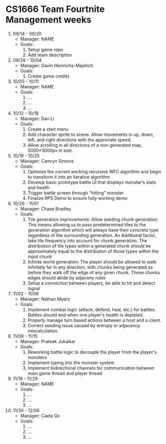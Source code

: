 # CS1666 Team Fourtnite Management weeks

1. 09/14 - 09/20
	* Manager: NAME
	* Goals:
		1. Setup game repo
		2. Add team description
2. 09/28 - 10/04
	* Manager: Gavin Heinrichs-Majetich
	* Goals:
		1. Create game credits
2. 10/05 - 10/11
	* Manager: NAME
	* Goals:
		1. ...
		1. ...
		1. ...
2. 10/12 - 10/18
	* Manager: Dan Li
	* Goals:
		1. Create a start menu
		2. Add character sprite to scene. Allow movements in up, down, left, and right directions with the approriate speed. 
		3. Allow scrolling in all directions of a non-generated map, 5000*3000px in size.
2. 10/19 - 10/25
	* Manager: Camryn Simons
	* Goals:
		1. Optimize the current working recursive WFC algorithm and begin to transform it into an iterative algorithm
		2. Develop basic prototype battle UI that displays monster’s stats and health
		3. Trigger battle screen through “hitting” monster
		4. Finalize RPS Demo to ensure fully working demo 
2. 10/26 - 11/01
	* Manager: Chase Bradley
	* Goals:
		1. Tile generation improvements: Allow seeding chunk generation. This means allowing us to pass predetermined tiles to the generation algorithm which will always have their concrete type regardless of the surrounding generation. An Additional factor, take tile frequency into account for chunk generation.  The distribution of tile types within a generated chunk should be approximately equal to the distribution of those types within the input chunk
		2. Infinite world generation: The player should be allowed to walk infinitely far in any direction, with chunks being generated as before they walk off the edge of any given chunk. These chunks edges should abide by adjaceny rules
		3. Setup a connection between players, be able to hit and detect signal
2. 11/02 - 11/08
	* Manager: Nathan Myers
	* Goals:
		1. Implement combat logic (attack, defend, heal, etc.) for battles. Battles should end when one player's health is depleted.
		2. Properly manage turn based actions between a host and a client.
		3. Correct seeding issue caused by entropy or adjacency miscalculation.
2. 11/09 - 11/15
	* Manager: Prateek Jukalkar
	* Goals:
		1. Reworking battle logic to decouple the player from the player's monsters
		1. Implement typing into the monster system
		1. Implement bidirectional channels for communication between main game thread and player thread
2. 11/16 - 11/29
	* Manager: NAME
	* Goals:
		1. ...
		1. ...
		1. ...
2. 11/30 - 12/06
	* Manager: Caela Go
	* Goals:
		1. ...
		1. ...
		1. ...		

